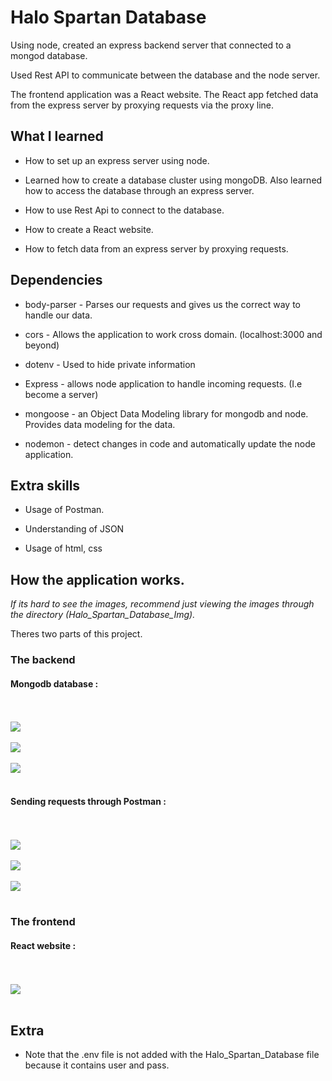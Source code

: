 # Halo Spartan Database

Using node, created an express backend server that connected to a mongod database. 

Used Rest API to communicate between the database and the node server. 

The frontend application was a React website. The React app fetched data from the express server by proxying requests via the proxy line.

## What I learned

* How to set up an express server using node.

* Learned how to create a database cluster using mongoDB. Also learned how to access the database through an express server.

* How to use Rest Api to connect to the database.

* How to create a React website.

* How to fetch data from an express server by proxying requests.

## Dependencies 

* body-parser  -  Parses our requests and gives us the correct way to handle our data.

* cors  -  Allows the application to work cross domain. (localhost:3000 and beyond)

* dotenv  -  Used to hide private information

* Express  -  allows node application to handle incoming requests. (I.e become a server)

* mongoose  -  an Object Data Modeling library for mongodb and node. Provides data modeling for the data.

* nodemon  -  detect changes in code and automatically update the node application.

## Extra skills 

* Usage of Postman.

* Understanding of JSON

* Usage of html, css


## How the application works. 

*If its hard to see the images, recommend just viewing the images through the directory (Halo_Spartan_Database_Img).*

Theres two parts of this project. 


### The backend

#### Mongodb database :

<br><br>
<a href="https://github.com/RedDogClifford/Halo-Spartan-Database">
  <img src="Halo_Spartan_Database_Img/mongodb img1.jpg">
</a>
<br><br>
<a href="https://github.com/RedDogClifford/Halo-Spartan-Database">
  <img src="Halo_Spartan_Database_Img/mongodb img2.jpg">
</a>
<br><br>
<a href="https://github.com/RedDogClifford/Halo-Spartan-Database">
  <img src="Halo_Spartan_Database_Img/mongodb img3.jpg">
</a>
<br><br>

#### Sending requests through Postman :

<br><br>
<a href="https://github.com/RedDogClifford/Halo-Spartan-Database">
  <img src="Halo_Spartan_Database_Img/postman img1.jpg">
</a>
<br><br>
<a href="https://github.com/RedDogClifford/Halo-Spartan-Database">
  <img src="Halo_Spartan_Database_Img/postman Img2.jpg">
</a>
<br><br>
<a href="https://github.com/RedDogClifford/Halo-Spartan-Database">
  <img src="Halo_Spartan_Database_Img/postman img3.jpg">
</a>
<br><br>

### The frontend

#### React website : 

<br><br>
<a href="https://github.com/RedDogClifford/Halo-Spartan-Database">
  <img src="Halo_Spartan_Database_Img/React website img1.jpg">
</a>
<br><br>


## Extra

* Note that the .env file is not added with the Halo_Spartan_Database file because it contains user and pass.
